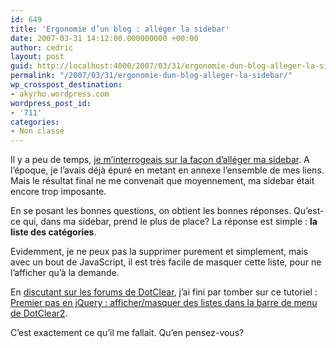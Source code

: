 ```yaml
---
id: 649
title: 'Ergonomie d’un blog : alléger la sidebar'
date: 2007-03-31 14:12:00.000000000 +00:00
author: cedric
layout: post
guid: http://localhost:4000/2007/03/31/ergonomie-dun-blog-alleger-la-sidebar.html
permalink: "/2007/03/31/ergonomie-dun-blog-alleger-la-sidebar/"
wp_crosspost_destination:
- akyrho.wordpress.com
wordpress_post_id:
- '711'
categories:
- Non classé
---
```

Il y a peu de temps, [je m’interrogeais sur la façon d’alléger ma sidebar](/blog/2007/01/13/Controle-de-sidebar-votre-blogroll-je-vous-prie). A l’époque, je l’avais déjà épuré en metant en annexe l’ensemble de mes liens. Mais le résultat final ne me convenait que moyennement, ma sidebar était encore trop imposante.

En se posant les bonnes questions, on obtient les bonnes réponses. Qu’est-ce qui, dans ma sidebar, prend le plus de place? La réponse est simple : **la liste des catégories**.

Evidemment, je ne peux pas la supprimer purement et simplement, mais avec un bout de JavaScript, il est très facile de masquer cette liste, pour ne l’afficher qu’à la demande.

En [discutant sur les forums de DotClear](http://www.dotclear.net/forum/viewtopic.php?pid=155816), j’ai fini par tomber sur ce tutoriel : [Premier pas en jQuery : afficher/masquer des listes dans la barre de menu de DotClear2](http://www.pyeb.net/post/2007/01/15/Premier-pas-en-jsquery-afficher/masquer-des-listes-dans-la-barre-de-menu-de-Dotclear-2).

C’est exactement ce qu’il me fallait. Qu’en pensez-vous?
